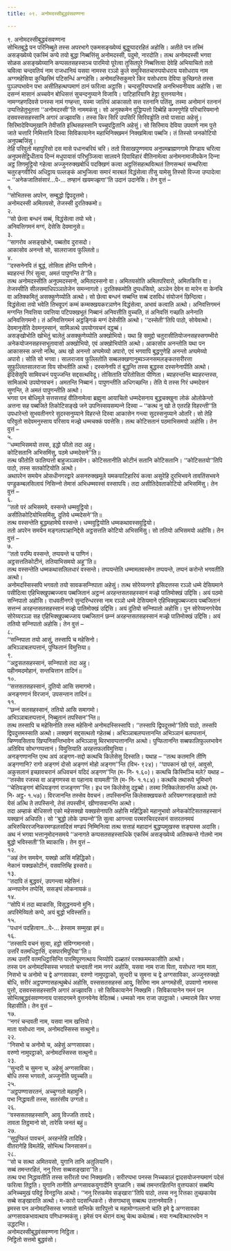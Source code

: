 ```yaml
---
title: ०९. अनोमदस्सीबुद्धवंसवण्णना

---
```

९. अनोमदस्सीबुद्धवंसवण्णना  
सोभितबुद्धे पन परिनिब्बुते तस्स अपरभागे एकमसङ्ख्येय्यं बुद्धुप्पादरहितं अहोसि। अतीते पन तस्मिं असङ्ख्येय्ये एकस्मिं कप्पे तयो बुद्धा निब्बत्तिंसु अनोमदस्सी, पदुमो, नारदोति। तत्थ अनोमदस्सी भगवा सोळस असङ्ख्येय्यानि कप्पसतसहस्सञ्‍च पारमियो पूरेत्वा तुसितपुरे निब्बत्तित्वा देवेहि अभियाचितो ततो चवित्वा चन्दवतियं नाम राजधानियं यसवा नामस्स रञ्‍ञो कुले समुस्सितचारुपयोधराय यसोधराय नाम अग्गमहेसिया कुच्छिस्मिं पटिसन्धिं अग्गहेसि। अनोमदस्सिकुमारे किर यसोधराय देविया कुच्छिगते तस्स पुञ्‍ञप्पभावेन पभा असीतिहत्थप्पमाणं ठानं फरित्वा अट्ठासि। चन्दसूरियप्पभाहि अनभिभवनीयाव अहोसि। सा दसन्‍नं मासानं अच्‍चयेन बोधिसत्तं सुचन्दनुय्याने विजायि। पाटिहारियानि हेट्ठा वुत्तनयानेव।  
नामग्गहणदिवसे पनस्स नामं गण्हन्ता, यस्मा जातियं आकासतो सत्त रतनानि पतिंसु, तस्मा अनोमानं रतनानं उप्पत्तिहेतुभूतत्ता ‘‘अनोमदस्सी’’ति नाममकंसु। सो अनुक्‍कमेन वुद्धिप्पत्तो दिब्बेहि कामगुणेहि परिचारियमानो दसवस्ससहस्सानि अगारं अज्झावसि। तस्स किर सिरि उपसिरि सिरिवड्ढोति तयो पासादा अहेसुं। सिरिमादेविप्पमुखानि तेवीसति इत्थिसहस्सानि पच्‍चुपट्ठितानि अहेसुं। सो सिरिमाय देविया उपवाणे नाम पुत्ते जाते चत्तारि निमित्तानि दिस्वा सिविकायानेन महाभिनिक्खमनं निक्खमित्वा पब्बजि। तं तिस्सो जनकोटियो अनुपब्बजिंसु।  
तेहि परिवुतो महापुरिसो दस मासे पधानचरियं चरि। ततो विसाखपुण्णमाय अनुपमब्राह्मणगामे पिण्डाय चरित्वा अनुपमसेट्ठिधीताय दिन्‍नं मधुपायासं परिभुञ्‍जित्वा सालवने दिवाविहारं वीतिनामेत्वा अनोमनामाजीवकेन दिन्‍ना अट्ठ तिणमुट्ठियो गहेत्वा अज्‍जुनरुक्खबोधिं पदक्खिणं कत्वा अट्ठत्तिंसहत्थवित्थतं तिणसन्थरं सन्थरित्वा चतुरङ्गवीरियं अधिट्ठाय पल्‍लङ्कं आभुजित्वा समारं मारबलं विद्धंसेत्वा तीसु यामेसु तिस्सो विज्‍जा उप्पादेत्वा – ‘‘अनेकजातिसंसारं…पे॰… तण्हानं खयमज्झगा’’ति उदानं उदानेसि। तेन वुत्तं –  
१.  
‘‘सोभितस्स अपरेन, सम्बुद्धो द्विपदुत्तमो।  
अनोमदस्सी अमितयसो, तेजस्सी दुरतिक्‍कमो॥  
२.  
‘‘सो छेत्वा बन्धनं सब्बं, विद्धंसेत्वा तयो भवे।  
अनिवत्तिगमनं मग्गं, देसेसि देवमानुसे॥  
३.  
‘‘सागरोव असङ्खोभो, पब्बतोव दुरासदो।  
आकासोव अनन्तो सो, सालराजाव फुल्‍लितो॥  
४.  
‘‘दस्सनेनपि तं बुद्धं, तोसिता होन्ति पाणिनो।  
ब्याहरन्तं गिरं सुत्वा, अमतं पापुणन्ति ते’’ति॥  
तत्थ अनोमदस्सीति अनुपमदस्सनो, अमितदस्सनो वा। अमितयसोति अमितपरिवारो, अमितकित्ति वा। तेजस्सीति सीलसमाधिपञ्‍ञातेजेन समन्‍नागतो। दुरतिक्‍कमोति दुप्पधंसियो, अञ्‍ञेन देवेन वा मारेन वा केनचि वा अतिक्‍कमितुं असक्‍कुणेय्योति अत्थो। सो छेत्वा बन्धनं सब्बन्ति सब्बं दसविधं संयोजनं छिन्दित्वा। विद्धंसेत्वा तयो भवेति तिभवूपगं कम्मं कम्मक्खयकरञाणेन विद्धंसेत्वा, अभावं कत्वाति अत्थो। अनिवत्तिगमनं मग्गन्ति निवत्तिया पवत्तिया पटिपक्खभूतं निब्बानं अनिवत्तीति वुच्‍चति, तं अनिवत्तिं गच्छति अनेनाति अनिवत्तिगमनो। तं अनिवत्तिगमनं अट्ठङ्गिकं मग्गं देसेसीति अत्थो। ‘‘दस्सेती’’तिपि पाठो, सोयेवत्थो। देवमानुसेति देवमनुस्सानं, सामिअत्थे उपयोगवचनं दट्ठब्बं।  
असङ्खोभोति खोभेतुं चालेतुं असक्‍कुणेय्योति अक्खोभियो। यथा हि समुद्दो चतुरासीतियोजनसहस्सगम्भीरो अनेकयोजनसहस्सभूतावासो अक्खोभियो, एवं अक्खोभियोति अत्थो। आकासोव अनन्तोति यथा पन आकासस्स अन्तो नत्थि, अथ खो अनन्तो अप्पमेय्यो अपारो, एवं भगवापि बुद्धगुणेहि अनन्तो अप्पमेय्यो अपारो। सोति सो भगवा। सालराजाव फुल्‍लितोति सब्बलक्खणानुब्यञ्‍जनसमलङ्कतसरीरत्ता सुफुल्‍लितसालराजा विय सोभतीति अत्थो। दस्सनेनपि तं बुद्धन्ति तस्स बुद्धस्स दस्सनेनापीति अत्थो। ईदिसेसुपि सामिवचनं पयुज्‍जन्ति सद्दसत्थविदू। तोसिताति परितोसिता पीणिता। ब्याहरन्तन्ति ब्याहरन्तस्स, सामिअत्थे उपयोगवचनं। अमतन्ति निब्बानं। पापुणन्तीति अधिगच्छन्ति। तेति ये तस्स गिरं धम्मदेसनं सुणन्ति, ते अमतं पापुणन्तीति अत्थो।  
भगवा पन बोधिमूले सत्तसत्ताहं वीतिनामेत्वा ब्रह्मुना आयाचितो धम्मदेसनाय बुद्धचक्खुना लोकं ओलोकेन्तो अत्तना सह पब्बजिते तिकोटिसङ्खे जने उपनिस्सयसम्पन्‍ने दिस्वा – ‘‘कत्थ नु खो ते एतरहि विहरन्ती’’ति उपधारेन्तो सुभवतीनगरे सुदस्सनुय्याने विहरन्ते दिस्वा आकासेन गन्त्वा सुदस्सनुय्याने ओतरि। सो तेहि परिवुतो सदेवमनुस्साय परिसाय मज्झे धम्मचक्‍कं पवत्तेसि। तत्थ कोटिसतानं पठमाभिसमयो अहोसि। तेन वुत्तं –  
५.  
‘‘धम्माभिसमयो तस्स, इद्धो फीतो तदा अहु।  
कोटिसतानि अभिसमिंसु, पठमे धम्मदेसने’’ति॥  
तत्थ फीतोति फातिप्पत्तो बाहुजञ्‍ञवसेन। कोटिसतानीति कोटीनं सतानि कोटिसतानि। ‘‘कोटिसतयो’’तिपि पाठो, तस्स सतकोटियोति अत्थो।  
अथापरेन समयेन ओसधीनगरद्वारे असनरुक्खमूले यमकपाटिहारियं कत्वा असुरेहि दुरभिभवने तावतिंसभवने पण्डुकम्बलसिलायं निसिन्‍नो तेमासं अभिधम्मवस्सं वस्सापयि। तदा असीतिदेवताकोटियो अभिसमिंसु। तेन वुत्तं –  
६.  
‘‘ततो परं अभिसमये, वस्सन्ते धम्मवुट्ठियो।  
असीतिकोटियोभिसमिंसु, दुतिये धम्मदेसने’’ति॥  
तत्थ वस्सन्तेति बुद्धमहामेघे वस्सन्ते। धम्मवुट्ठियोति धम्मकथावस्सवुट्ठियो।  
ततो अपरेन समयेन मङ्गलपञ्हानिद्देसे अट्ठसत्तति कोटियो अभिसमिंसु। सो ततियो अभिसमयो अहोसि। तेन वुत्तं –  
७.  
‘‘ततो परम्पि वस्सन्ते, तप्पयन्ते च पाणिनं।  
अट्ठसत्ततिकोटीनं, ततियाभिसमयो अहू’’ति॥  
तत्थ वस्सन्तेति धम्मकथासलिलधारं वस्सन्ते। तप्पयन्तेति धम्मामतवस्सेन तप्पयन्ते, तप्पनं करोन्ते भगवतीति अत्थो।  
अनोमदस्सिस्सपि भगवतो तयो सावकसन्‍निपाता अहेसुं। तत्थ सोरेय्यनगरे इसिदत्तस्स रञ्‍ञो धम्मे देसियमाने पसीदित्वा एहिभिक्खुपब्बज्‍जाय पब्बजितानं अट्ठन्‍नं अरहन्तसतसहस्सानं मज्झे पातिमोक्खं उद्दिसि। अयं पठमो सन्‍निपातो अहोसि। राधवतीनगरे सुन्दरिन्धरस्स नाम रञ्‍ञो धम्मे देसियमाने एहिभिक्खुपब्बज्‍जाय पब्बजितानं सत्तन्‍नं अरहन्तसतसहस्सानं मज्झे पातिमोक्खं उद्दिसि। अयं दुतियो सन्‍निपातो अहोसि। पुन सोरेय्यनगरेयेव सोरेय्यरञ्‍ञा सह एहिभिक्खुपब्बज्‍जाय पब्बजितानं छन्‍नं अरहन्तसतसहस्सानं मज्झे पातिमोक्खं उद्दिसि। अयं ततियो सन्‍निपातो अहोसि। तेन वुत्तं –  
८.  
‘‘सन्‍निपाता तयो आसुं, तस्सापि च महेसिनो।  
अभिञ्‍ञाबलप्पत्तानं, पुप्फितानं विमुत्तिया॥  
९.  
‘‘अट्ठसतसहस्सानं, सन्‍निपातो तदा अहु।  
पहीनमदमोहानं, सन्तचित्तान तादिनं॥  
१०.  
‘‘सत्तसतसहस्सानं, दुतियो आसि समागमो।  
अनङ्गणानं विरजानं, उपसन्तान तादिनं॥  
११.  
‘‘छन्‍नं सतसहस्सानं, ततियो आसि समागमो।  
अभिञ्‍ञाबलप्पत्तानं, निब्बुतानं तपस्सिन’’न्ति॥  
तत्थ तस्सापि च महेसिनोति तस्स महेसिनो अनोमदस्सिस्सापि। ‘‘तस्सापि द्विपदुत्तमो’’तिपि पाठो, तस्सपि द्विपदुत्तमस्साति अत्थो। लक्खणं सद्दसत्थतो गहेतब्बं। अभिञ्‍ञाबलप्पत्तानन्ति अभिञ्‍ञानं बलप्पत्तानं, चिण्णवसिताय खिप्पनिसन्तिभावेन अभिञ्‍ञासु थिरभावप्पत्तानन्ति अत्थो। पुप्फितानन्ति सब्बफालिफुल्‍लभावेन अतिविय सोभग्गप्पत्तानं। विमुत्तियाति अरहत्तफलविमुत्तिया।  
अनङ्गणानन्ति एत्थ अयं अङ्गण-सद्दो कत्थचि किलेसेसु दिस्सति। यथाह – ‘‘तत्थ कतमानि तीणि अङ्गणानि? रागो अङ्गणं दोसो अङ्गणं मोहो अङ्गण’’न्ति (विभ॰ ९२४)। ‘‘पापकानं खो एतं, आवुसो, अकुसलानं इच्छावचरानं अधिवचनं यदिदं अङ्गण’’न्ति (म॰ नि॰ १.६०)। कत्थचि किस्मिञ्‍चि मले? यथाह – ‘‘तस्सेव रजस्स वा अङ्गणस्स वा पहानाय वायमती’’ति (म॰ नि॰ १.१८४)। कत्थचि तथारूपे भूमिभागे ‘‘चेतियङ्गणं बोधियङ्गणं राजङ्गण’’न्ति। इध पन किलेसेसु दट्ठब्बो। तस्मा निक्‍किलेसानन्ति अत्थो (म॰ नि॰ अट्ठ॰ १.५७)। विरजानन्ति तस्सेव वेवचनं। तपस्सिनन्ति किलेसक्खयकरो अरियमग्गसङ्खातो तपो येसं अत्थि ते तपस्सिनो, तेसं तपस्सीनं, खीणासवानन्ति अत्थो।  
तदा अम्हाकं बोधिसत्तो एको महेसक्खो यक्खसेनापति अहोसि महिद्धिको महानुभावो अनेककोटिसतसहस्सानं यक्खानं अधिपति। सो ‘‘बुद्धो लोके उप्पन्‍नो’’ति सुत्वा आगन्त्वा परमरुचिरदस्सनं सत्तरतनमयं अभिरुचिररजनिकरमण्डलसदिसं मण्डपं निम्मिनित्वा तत्थ सत्ताहं महादानं बुद्धप्पमुखस्स सङ्घस्स अदासि। अथ नं भगवा भत्तानुमोदनसमये ‘‘अनागते कप्पसतसहस्साधिके एकस्मिं असङ्ख्येय्ये अतिक्‍कन्ते गोतमो नाम बुद्धो भविस्सती’’ति ब्याकासि। तेन वुत्तं –  
१२.  
‘‘अहं तेन समयेन, यक्खो आसिं महिद्धिको।  
नेकानं यक्खकोटीनं, वसवत्तिम्हि इस्सरो॥  
१३.  
‘‘तदापि तं बुद्धवरं, उपगन्त्वा महेसिनं।  
अन्‍नपानेन तप्पेसिं, ससङ्घं लोकनायकं॥  
१४.  
‘‘सोपि मं तदा ब्याकासि, विसुद्धनयनो मुनि।  
अपरिमेय्यितो कप्पे, अयं बुद्धो भविस्सति॥  
१५.  
‘‘पधानं पदहित्वान…पे॰… हेस्साम सम्मुखा इमं॥  
१६.  
‘‘तस्सापि वचनं सुत्वा, हट्ठो संविग्गमानसो।  
उत्तरिं वतमधिट्ठासिं, दसपारमिपूरिया’’ति॥  
तत्थ उत्तरिं वतमधिट्ठासिन्ति पारमिपूरणत्थाय भिय्योपि दळ्हतरं परक्‍कममकासीति अत्थो।  
तस्स पन अनोमदस्सिस्स भगवतो चन्दवती नाम नगरं अहोसि, यसवा नाम राजा पिता, यसोधरा नाम माता, निसभो च अनोमो च द्वे अग्गसावका, वरुणो नामुपट्ठाको, सुन्दरी च सुमना च द्वे अग्गसाविका, अज्‍जुनरुक्खो बोधि, सरीरं अट्ठपण्णासहत्थुब्बेधं अहोसि, वस्ससतसहस्सं आयु, सिरिमा नाम अग्गमहेसी, उपवाणो नामस्स पुत्तो, दसवस्ससहस्सानि अगारं अज्झावसि। सो सिविकायानेन निक्खमि। सिविकायानेन गमनं पन सोभितबुद्धवंसवण्णनाय पासादगमने वुत्तनयेनेव वेदितब्बं। धम्मको नाम राजा उपट्ठाको। धम्मारामे किर भगवा विहासीति। तेन वुत्तं –  
१७.  
‘‘नगरं चन्दवती नाम, यसवा नाम खत्तियो।  
माता यसोधरा नाम, अनोमदस्सिस्स सत्थुनो॥  
२२.  
‘‘निसभो च अनोमो च, अहेसुं अग्गसावका।  
वरुणो नामुपट्ठाको, अनोमदस्सिस्स सत्थुनो॥  
२३.  
‘‘सुन्दरी च सुमना च, अहेसुं अग्गसाविका।  
बोधि तस्स भगवतो, अज्‍जुनोति पवुच्‍चति॥  
२५.  
‘‘अट्ठपण्णासरतनं, अच्‍चुग्गतो महामुनि।  
पभा निद्धावती तस्स, सतरंसीव उग्गतो॥  
२६.  
‘‘वस्ससतसहस्सानि, आयु विज्‍जति तावदे।  
तावता तिट्ठमानो सो, तारेसि जनतं बहुं॥  
२७.  
‘‘सुपुप्फितं पावचनं, अरहन्तेहि तादिहि।  
वीतरागेहि विमलेहि, सोभित्थ जिनसासनं॥  
२८.  
‘‘सो च सत्था अमितयसो, युगानि तानि अतुलियानि।  
सब्बं तमन्तरहितं, ननु रित्ता सब्बसङ्खारा’’ति॥  
तत्थ पभा निद्धावतीति तस्स सरीरतो पभा निक्खमति। सरीरप्पभा पनस्स निच्‍चकालं द्वादसयोजनप्पमाणं पदेसं फरित्वा तिट्ठति। युगानि तानीति अग्गसावकयुगादीनि युगळानि। सब्बं तमन्तरहितन्ति वुत्तप्पकारं सब्बम्पि अनिच्‍चमुखं पविट्ठं विनट्ठन्ति अत्थो। ‘‘ननु रित्तकमेव सङ्खारा’’तिपि पाठो, तस्स ननु रित्तका तुच्छकायेव सब्बे सङ्खाराति अत्थो। म-कारो पदसन्धिकरो। सेसगाथासु सब्बत्थ उत्तानमेवाति।  
इमस्स पन अनोमदस्सिस्स भगवतो सन्तिके सारिपुत्तो च महामोग्गल्‍लानो चाति इमे द्वे अग्गसावका अग्गसावकभावत्थाय पणिधानमकंसु। इमेसं पन थेरानं वत्थु चेत्थ कथेतब्बं। मया गन्थवित्थारभयेन न उद्धटन्ति।  
अनोमदस्सीबुद्धवंसवण्णना निट्ठिता।  
निट्ठितो सत्तमो बुद्धवंसो।  